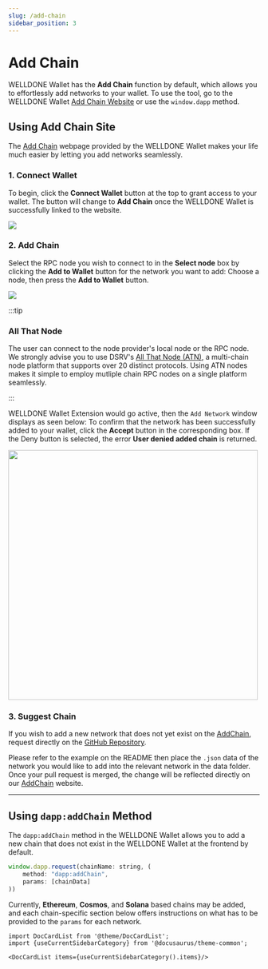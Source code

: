 ```yaml
---
slug: /add-chain
sidebar_position: 3
---
```


# Add Chain

WELLDONE Wallet has the **Add Chain** function by default, which allows you to effortlessly add networks to your wallet. To use the tool, go to the WELLDONE Wallet [Add Chain Website](https://addchain.welldonestake.io/ethereum) or use the `window.dapp` method.

## Using Add Chain Site

The [Add Chain](https://addchain.welldonestake.io/ethereum) webpage provided by the WELLDONE Wallet makes your life much easier by letting you add networks seamlessly.

### 1. Connect Wallet

To begin, click the **Connect Wallet** button at the top to grant access to your wallet. The button will change to **Add Chain** once the WELLDONE Wallet is successfully linked to the website.

<img src='https://user-images.githubusercontent.com/70956926/177306163-75894ccd-b76e-429c-bb66-64e8976b6773.png' />

### 2. Add Chain

Select the RPC node you wish to connect to in the **Select node** box by clicking the **Add to Wallet** button for the network you want to add: Choose a node, then press the **Add to Wallet** button.

<img src='https://user-images.githubusercontent.com/70956926/177305919-4e3a5193-2555-4cf1-9356-87d3359a24e8.png' />

:::tip

### All That Node

The user can connect to the node provider's local node or the RPC node. We strongly advise you to use DSRV's [All That Node (ATN)](https://docs.allthatnode.com/), a multi-chain node platform that supports over 20 distinct protocols. Using ATN nodes makes it simple to employ mutliple chain RPC nodes on a single platform seamlessly.

:::

WELLDONE Wallet Extension would go active, then the `Add Network` window displays as seen below: To confirm that the network has been successfully added to your wallet, click the **Accept** button in the corresponding box. If the Deny button is selected, the error **User denied added chain** is returned.

<img src='https://user-images.githubusercontent.com/70956926/177306368-292f4e11-2f09-4dab-a304-a43a3c460693.png' width='500' />

### 3. Suggest Chain

If you wish to add a new network that does not yet exist on the [AddChain](https://addchain.welldonestake.io/ethereum), request directly on the [GitHub Repository](https://github.com/dsrvlabs/wds-addchain-data-list).

Please refer to the example on the README then place the `.json` data of the network you would like to add into the relevant network in the data folder. Once your pull request is merged, the change will be reflected directly on our [AddChain](https://addchain.welldonestake.io/ethereum) website.

---

## Using `dapp:addChain` Method

The `dapp:addChain` method in the WELLDONE Wallet allows you to add a new chain that does not exist in the WELLDONE Wallet at the frontend by default.

```javascript
window.dapp.request(chainName: string, (
    method: "dapp:addChain",
    params: [chainData]
))
```

Currently, **Ethereum**, **Cosmos**, and **Solana** based chains may be added, and each chain-specific section below offers instructions on what has to be provided to the `params` for each network.

```mdx-code-block
import DocCardList from '@theme/DocCardList';
import {useCurrentSidebarCategory} from '@docusaurus/theme-common';

<DocCardList items={useCurrentSidebarCategory().items}/>
```
